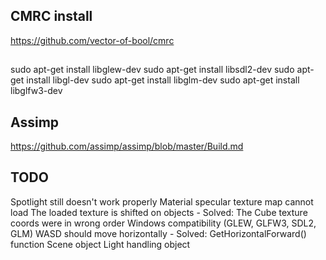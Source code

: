 
## CMRC install
https://github.com/vector-of-bool/cmrc


## 
sudo apt-get install libglew-dev
sudo apt-get install libsdl2-dev
sudo apt-get install libgl-dev
sudo apt-get install libglm-dev
sudo apt-get install libglfw3-dev

## Assimp
https://github.com/assimp/assimp/blob/master/Build.md


## TODO

Spotlight still doesn't work properly
Material specular texture map cannot load
The loaded texture is shifted on objects - Solved: The Cube texture coords were in wrong order
Windows compatibility (GLEW, GLFW3, SDL2, GLM)
WASD should move horizontally - Solved: GetHorizontalForward() function
Scene object 
Light handling object